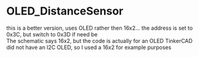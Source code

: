 # OLED_DistanceSensor
this is a better version, uses OLED rather then 16x2... the address is set to 0x3C, but switch to 0x3D if need be</br>
The schematic says 16x2, but the code is actually for an OLED TinkerCAD did not have an I2C OLED, so I used a 16x2 for example purposes</br>

